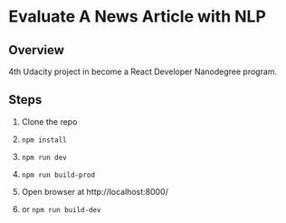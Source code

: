 # Evaluate A News Article with NLP

## Overview
4th Udacity project in become a React Developer Nanodegree program.

## Steps
1. Clone the repo

2. ``` npm install ```

3. ``` npm run dev ```

4. ``` npm run build-prod ```

7. Open browser at http://localhost:8000/
8. or
   ``` npm run build-dev ```
